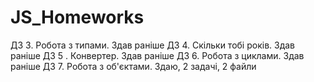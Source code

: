 # JS_Homeworks
ДЗ 3. Робота з типами.    Здав раніше
ДЗ 4. Скільки тобі років. Здав раніше
ДЗ 5 . Конвертер.         Здав раніше
ДЗ 6. Робота з циклами.   Здав раніше
ДЗ 7. Робота з об'єктами. Здаю, 2 задачі, 2 файли
